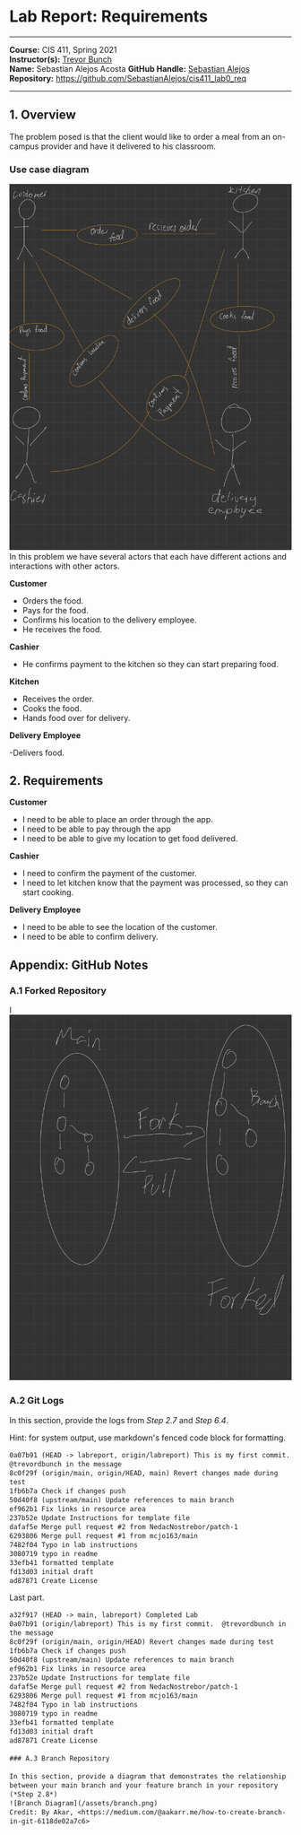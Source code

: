 # Lab Report: Requirements

___
**Course:** CIS 411, Spring 2021  
**Instructor(s):** [Trevor Bunch](https://github.com/trevordbunch)  
**Name:** Sebastian Alejos Acosta
**GitHub Handle:** [Sebastian Alejos](https://github.com/SebastianAlejos)  
**Repository:** <https://github.com/SebastianAlejos/cis411_lab0_req>
___

## 1. Overview

The problem posed is that the client would like to order a meal from an on-campus provider and have it delivered to his classroom.

### Use case diagram

![Use Case Diagram](/assets/use-case.jpg)
In this problem we have several actors that each have different actions and interactions with other actors.

**Customer**

- Orders the food.
- Pays for the food.
- Confirms his location to the delivery employee.
- He receives the food.

**Cashier**

- He confirms payment to the kitchen so they can start preparing food.

**Kitchen**

- Receives the order.
- Cooks the food.
- Hands food over for delivery.

**Delivery Employee**

-Delivers food.

## 2. Requirements

**Customer**

- I need to be able to place an order through the app.
- I need to be able to pay through the app
- I need to be able to give my location to get food delivered.

**Cashier**

- I need to confirm the payment of the customer.
- I need to let kitchen know that the payment was processed, so they can start cooking.

**Delivery Employee**

- I need to be able to see the location of the customer.
- I need to be able to confirm delivery. 

## Appendix: GitHub Notes

### A.1 Forked Repository

I
![Fork Diagram](/assets/fork.jpg)

### A.2 Git Logs

In this section, provide the logs from *Step 2.7* and *Step 6.4*.

Hint: for system output, use markdown's fenced code block for formatting.

```{
0a07b91 (HEAD -> labreport, origin/labreport) This is my first commit.  @trevordbunch in the message
8c0f29f (origin/main, origin/HEAD, main) Revert changes made during test
1fb6b7a Check if changes push
50d40f8 (upstream/main) Update references to main branch
ef962b1 Fix links in resource area
237b52e Update Instructions for template file
dafaf5e Merge pull request #2 from NedacNostrebor/patch-1
6293806 Merge pull request #1 from mcjo163/main
7482f04 Typo in lab instructions
3080719 typo in readme
33efb41 formatted template
fd13d03 initial draft
ad87871 Create License
```

Last part.

```{
a32f917 (HEAD -> main, labreport) Completed Lab
0a07b91 (origin/labreport) This is my first commit.  @trevordbunch in the message
8c0f29f (origin/main, origin/HEAD) Revert changes made during test
1fb6b7a Check if changes push
50d40f8 (upstream/main) Update references to main branch
ef962b1 Fix links in resource area
237b52e Update Instructions for template file
dafaf5e Merge pull request #2 from NedacNostrebor/patch-1
6293806 Merge pull request #1 from mcjo163/main
7482f04 Typo in lab instructions
3080719 typo in readme
33efb41 formatted template
fd13d03 initial draft
ad87871 Create License

### A.3 Branch Repository

In this section, provide a diagram that demonstrates the relationship between your main branch and your feature branch in your repository (*Step 2.8*)
![Branch Diagram](/assets/branch.png)  
Credit: By Akar, <https://medium.com/@aakarr.me/how-to-create-branch-in-git-6118de02a7c6>
